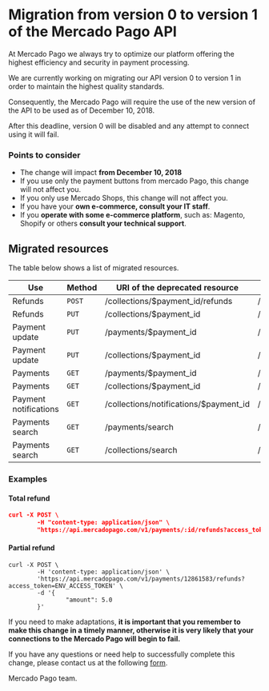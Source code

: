 # Migration from version 0 to version 1 of the Mercado Pago API

At Mercado Pago we always try to optimize our platform offering the highest efficiency and security in payment processing.

We are currently working on migrating our API version 0 to version 1 in order to maintain the highest quality standards.

Consequently, the Mercado Pago will require the use of the new version of the API to be used as of December 10, 2018.

After this deadline, version 0 will be disabled and any attempt to connect using it will fail.

### Points to consider

* The change will impact **from December 10, 2018**
* If you use only the payment buttons from mercado Pago, this change will not affect you.
* If you only use Mercado Shops, this change will not affect you.
* If you have your **own e-commerce, consult your IT staff**.
* If you **operate with some e-commerce platform**, such as: Magento, Shopify or others **consult your technical support**.

## Migrated resources

The table below shows a list of migrated resources.

| Use                     | Method | URI of the deprecated resource         | Resource URI equivalent          | Reference                                                       |
|-------------------------|--------|----------------------------------------|----------------------------------|-----------------------------------------------------------------|
| Refunds                 | `POST` | /collections/$payment_id/refunds       | /v1/payments/$payment_id/refunds |-                                                                |
| Refunds                 | `PUT`  | /collections/$payment_id               | /v1/payments/$payment_id/        |[access](https://www.mercadopago.com.ar/developers/en/reference/payments/_payments_id/put/)-                                                                |
| Payment update          | `PUT`  | /payments/$payment_id                  | /v1/payments/$payment_id/        |[access](https://www.mercadopago.com.ar/developers/en/reference/payments/_payments_id/put/)    |
| Payment update          | `PUT`  | /collections/$payment_id               | /v1/payments/$payment_id/        |[access](https://www.mercadopago.com.ar/developers/en/reference/payments/_payments_id/put/)    |
| Payments                | `GET`  | /payments/$payment_id                  | /v1/payments/$payment_id/        |[access](https://www.mercadopago.com.ar/developers/en/reference/payments/_payments_id/get)    |
| Payments                | `GET`  | /collections/$payment_id               | /v1/payments/$payment_id/        |[access](https://www.mercadopago.com.ar/developers/en/reference/payments/_payments_id/get)    |
| Payment notifications   | `GET`  | /collections/notifications/$payment_id | /v1/payments/$payment_id/        |[access](https://www.mercadopago.com.ar/developers/en/reference/payments/_payments_id/get)    |
| Payments search         | `GET`  | /payments/search                       | /v1/payments/search              |[access](https://www.mercadopago.com.ar/developers/en/reference/payments/_payments_search/get)|
| Payments search         | `GET`  | /collections/search                    | /v1/payments/search              |[access](https://www.mercadopago.com.ar/developers/en/reference/payments/_payments_search/get)|

### Examples

#### Total refund
```json
curl -X POST \
        -H "content-type: application/json" \
        "https://api.mercadopago.com/v1/payments/:id/refunds?access_token=ENV_ACCESS_TOKEN"
```

#### Partial refund

```curl
curl -X POST \
        -H 'content-type: application/json' \
        'https://api.mercadopago.com/v1/payments/12861583/refunds?access_token=ENV_ACCESS_TOKEN' \
        -d '{
                "amount": 5.0
        }'
```

If you need to make adaptations, **it is important that you remember to make this change in a timely manner, otherwise it is very likely that your connections to the Mercado Pago will begin to fail.**

If you have any questions or need help to successfully complete this change, please contact us at the following [form](https://www.mercadopago.com.ar/developers/en/support).

Mercado Pago team.
